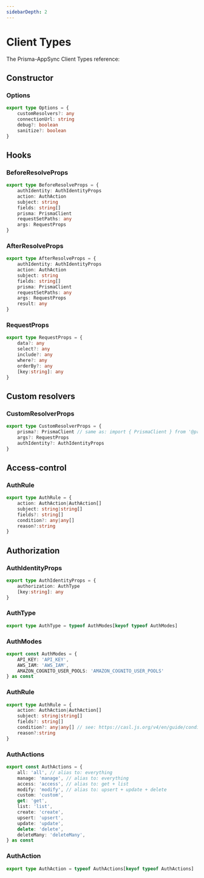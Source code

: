 ```yaml
---
sidebarDepth: 2
---
```


# Client Types

The Prisma-AppSync Client Types reference:

## Constructor

### Options

```typescript
export type Options = {
    customResolvers?: any
    connectionUrl: string
    debug?: boolean
    sanitize?: boolean
}
```

## Hooks

### BeforeResolveProps

```typescript
export type BeforeResolveProps = {
    authIdentity: AuthIdentityProps
    action: AuthAction
    subject: string
    fields: string[]
    prisma: PrismaClient
    requestSetPaths: any
    args: RequestProps
}
```

### AfterResolveProps

```typescript
export type AfterResolveProps = {
    authIdentity: AuthIdentityProps
    action: AuthAction
    subject: string
    fields: string[]
    prisma: PrismaClient
    requestSetPaths: any
    args: RequestProps
    result: any
}
```

### RequestProps

```typescript
export type RequestProps = {
    data?: any
    select?: any
    include?: any
    where?: any
    orderBy?: any
    [key:string]: any
}
```

## Custom resolvers

### CustomResolverProps

```typescript
export type CustomResolverProps = {
    prisma?: PrismaClient // same as: import { PrismaClient } from '@prisma/client'
    args?: RequestProps
    authIdentity?: AuthIdentityProps
}
```

## Access-control

### AuthRule

```typescript
export type AuthRule = {
    action: AuthAction|AuthAction[]
    subject: string|string[]
    fields?: string[]
    condition?: any|any[]
    reason?:string
}
```

## Authorization

### AuthIdentityProps

```typescript
export type AuthIdentityProps = {
    authorization: AuthType
    [key:string]: any
}
```

### AuthType

```typescript
export type AuthType = typeof AuthModes[keyof typeof AuthModes]
```

### AuthModes

```typescript
export const AuthModes = {
    API_KEY: 'API_KEY',
    AWS_IAM: 'AWS_IAM',
    AMAZON_COGNITO_USER_POOLS: 'AMAZON_COGNITO_USER_POOLS'
} as const
```

### AuthRule

```typescript
export type AuthRule = {
    action: AuthAction|AuthAction[]
    subject: string|string[]
    fields?: string[]
    condition?: any|any[] // see: https://casl.js.org/v4/en/guide/conditions-in-depth
    reason?:string
}
```

### AuthActions

```typescript
export const AuthActions = {
    all: 'all', // alias to: everything
    manage: 'manage', // alias to: everything
    access: 'access', // alias to: get + list
    modify: 'modify', // alias to: upsert + update + delete
    custom: 'custom',
    get: 'get',
    list: 'list',
    create: 'create',
    upsert: 'upsert',
    update: 'update',
    delete: 'delete',
    deleteMany: 'deleteMany',
} as const
```

### AuthAction

```typescript
export type AuthAction = typeof AuthActions[keyof typeof AuthActions]
```

